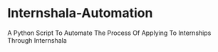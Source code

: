 # Internshala-Automation
A Python Script To Automate The Process Of Applying To Internships Through Internshala
